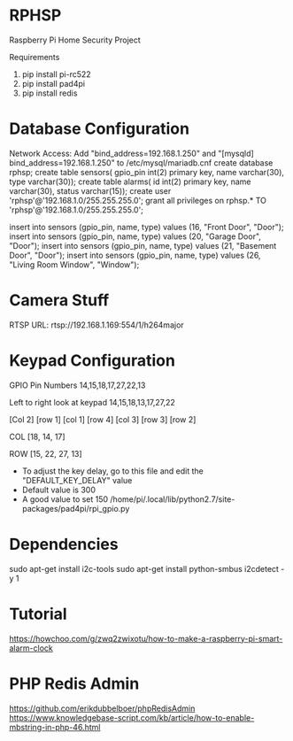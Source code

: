 # RPHSP
Raspberry Pi Home Security Project

Requirements
1. pip install pi-rc522
2. pip install pad4pi
3. pip install redis


Database Configuration
======================
Network Access: Add "bind_address=192.168.1.250" and "[mysqld] bind_address=192.168.1.250" to /etc/mysql/mariadb.cnf
create database rphsp;
create table sensors( gpio_pin int(2) primary key, name varchar(30), type varchar(30));
create table alarms( id int(2) primary key, name varchar(30), status varchar(15));
create user 'rphsp'@'192.168.1.0/255.255.255.0';
grant all privileges on rphsp.* TO 'rphsp'@'192.168.1.0/255.255.255.0';

insert into sensors (gpio_pin, name, type) values (16, "Front Door", "Door");
insert into sensors (gpio_pin, name, type) values (20, "Garage Door", "Door");
insert into sensors (gpio_pin, name, type) values (21, "Basement Door", "Door");
insert into sensors (gpio_pin, name, type) values (26, "Living Room Window", "Window");


Camera Stuff
============
RTSP URL: rtsp://192.168.1.169:554/1/h264major


Keypad Configuration
=====================
GPIO Pin Numbers
14,15,18,17,27,22,13

Left to right look at keypad 14,15,18,13,17,27,22

[Col 2] [row 1] [col 1] [row 4] [col 3] [row 3] [row 2]

COL [18, 14, 17]

ROW [15, 22, 27, 13]

* To adjust the key delay, go to this file and edit the "DEFAULT_KEY_DELAY" value
* Default value is 300
* A good value to set 150
/home/pi/.local/lib/python2.7/site-packages/pad4pi/rpi_gpio.py


Dependencies
============
sudo apt-get install i2c-tools
sudo apt-get install python-smbus
i2cdetect -y 1


Tutorial
============
https://howchoo.com/g/zwq2zwixotu/how-to-make-a-raspberry-pi-smart-alarm-clock

PHP Redis Admin
===============
https://github.com/erikdubbelboer/phpRedisAdmin
https://www.knowledgebase-script.com/kb/article/how-to-enable-mbstring-in-php-46.html
